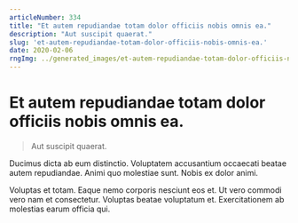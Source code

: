 ```yaml
---
articleNumber: 334
title: "Et autem repudiandae totam dolor officiis nobis omnis ea."
description: "Aut suscipit quaerat."
slug: 'et-autem-repudiandae-totam-dolor-officiis-nobis-omnis-ea.'
date: 2020-02-06
rngImg: ../generated_images/et-autem-repudiandae-totam-dolor-officiis-nobis-omnis-ea..jpg
---
```


# Et autem repudiandae totam dolor officiis nobis omnis ea.

> Aut suscipit quaerat.

Ducimus dicta ab eum distinctio. Voluptatem accusantium occaecati beatae autem repudiandae. Animi quo molestiae sunt. Nobis ex dolor animi.
 Voluptas et totam. Eaque nemo corporis nesciunt eos et. Ut vero commodi vero nam et consectetur. Voluptas beatae voluptatum et. Exercitationem ab molestias earum officia qui.
